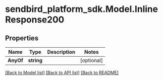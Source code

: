 
# sendbird_platform_sdk.Model.InlineResponse200

## Properties

Name | Type | Description | Notes
------------ | ------------- | ------------- | -------------
**AnyOf** | **string** |  | [optional] 

[[Back to Model list]](../README.md#documentation-for-models)
[[Back to API list]](../README.md#documentation-for-api-endpoints)
[[Back to README]](../README.md)

